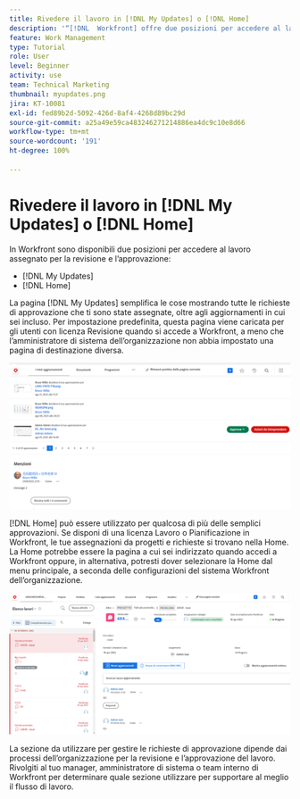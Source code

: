 ```yaml
---
title: Rivedere il lavoro in [!DNL My Updates] o [!DNL Home]
description: '“[!DNL  Workfront] offre due posizioni per accedere al lavoro assegnato per la revisione e l’approvazione:  [!DNL My Updates]  e  [!DNL Home] ”'
feature: Work Management
type: Tutorial
role: User
level: Beginner
activity: use
team: Technical Marketing
thumbnail: myupdates.png
jira: KT-10081
exl-id: fed89b2d-5092-426d-8af4-4268d89bc29d
source-git-commit: a25a49e59ca483246271214886ea4dc9c10e8d66
workflow-type: tm+mt
source-wordcount: '191'
ht-degree: 100%

---
```


# Rivedere il lavoro in [!DNL My Updates] o [!DNL Home]

In Workfront sono disponibili due posizioni per accedere al lavoro assegnato per la revisione e l’approvazione:

* [!DNL My Updates]
* [!DNL Home]

La pagina [!DNL My Updates] semplifica le cose mostrando tutte le richieste di approvazione che ti sono state assegnate, oltre agli aggiornamenti in cui sei incluso. Per impostazione predefinita, questa pagina viene caricata per gli utenti con licenza Revisione quando si accede a Workfront, a meno che l’amministratore di sistema dell’organizzazione non abbia impostato una pagina di destinazione diversa.

![Immagine della pagina[!DNL My Updates] ](assets/my-updates-overview.png)

[!DNL Home] può essere utilizzato per qualcosa di più delle semplici approvazioni. Se disponi di una licenza Lavoro o Pianificazione in Workfront, le tue assegnazioni da progetti e richieste si trovano nella Home. La Home potrebbe essere la pagina a cui sei indirizzato quando accedi a Workfront oppure, in alternativa, potresti dover selezionare la Home dal menu principale, a seconda delle configurazioni del sistema Workfront dell’organizzazione.

![Immagine della pagina [!DNL Home] ](assets/home-overview.png)

La sezione da utilizzare per gestire le richieste di approvazione dipende dai processi dell’organizzazione per la revisione e l’approvazione del lavoro. Rivolgiti al tuo manager, amministratore di sistema o team interno di Workfront per determinare quale sezione utilizzare per supportare al meglio il flusso di lavoro.
